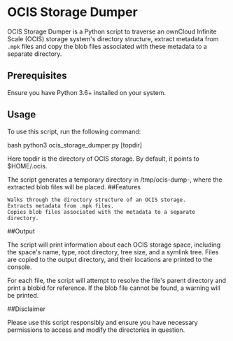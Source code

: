 # OCIS Storage Dumper

OCIS Storage Dumper is a Python script to traverse an ownCloud Infinite Scale (OCIS) storage system's directory structure, extract metadata from `.mpk` files and copy the blob files associated with these metadata to a separate directory.

## Prerequisites

Ensure you have Python 3.6+ installed on your system.

## Usage

To use this script, run the following command:

bash
python3 ocis_storage_dumper.py [topdir]

Here topdir is the directory of OCIS storage. By default, it points to $HOME/.ocis.

The script generates a temporary directory in /tmp/ocis-dump-<timestamp>, where the extracted blob files will be placed.
##Features

    Walks through the directory structure of an OCIS storage.
    Extracts metadata from .mpk files.
    Copies blob files associated with the metadata to a separate directory.

##Output

The script will print information about each OCIS storage space, including the space's name, type, root directory, tree size, and a symlink tree. Files are copied to the output directory, and their locations are printed to the console.

For each file, the script will attempt to resolve the file's parent directory and print a blobid for reference. If the blob file cannot be found, a warning will be printed.

##Disclaimer

Please use this script responsibly and ensure you have necessary permissions to access and modify the directories in question.
